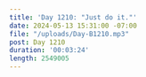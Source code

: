 ```yaml
---
title: 'Day 1210: "Just do it."'
date: 2024-05-13 15:31:00 -07:00
file: "/uploads/Day-B1210.mp3"
post: Day 1210
duration: '00:03:24'
length: 2549005
---
```


